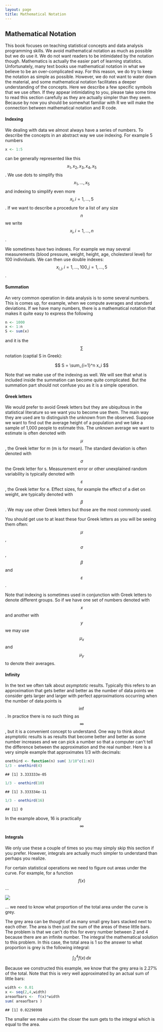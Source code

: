 ```yaml
---
layout: page
title: Mathematical Notation
---
```





## Mathematical Notation

This book focuses on teaching statistical concepts and data analysis programming skills. We avoid mathematical notation as much as possible but we do use it.  We do not want readers to be intimidated by the notation though. Mathematics is actually the easier part of learning statistics. Unfortunately, many text books use mathematical notation in what we believe to be an over-complicated way. For this reason, we do try to keep the notation as simple as possible. However, we do not want to water down the material, and some mathematical notation facilitates a deeper understanding of the concepts. Here we describe a few specific symbols that we use often. If they appear intimidating to you, please take some time to read this section carefully as they are actually simpler than they seem. Because by now you should be somewhat familiar with R we will make the connection between mathematical notation and R code.


#### Indexing

We dealing with data we almost always have a series of numbers. To describe the concepts in an abstract way we use indexing. For example 5 numbers


```r
x <- 1:5
```

can be generally represented like this $$x_1, x_2, x_3, x_4, x_5$$. We use dots to simplify this $$x_1,\dots,x_5$$ and indexing to simplify even more $$x_i, i=1,\dots,5$$. If we want to describe a procedure for a list of any size $$n$$ we write $$x_i, i=1,\dots,n$$. 

We sometimes have two indexes. For example we may several measurements (blood pressure, weight, height, age, cholesterol level) for 100 individuals. We can then use double indexes: $$x_{i,j}, i=1,\dots,100, j=1,\dots,5$$. 


#### Summation

An very common operation in data analysis is to some several numbers. This is comes up, for example, when we compute averages and standard deviations. If we have many numbers, there is a mathematical notation that makes it quite easy to express the following


```r
n <- 1000
x <- 1:n
S <- sum(x)
```

and it is the $$\sum$$ notation (captial S in Greek):

$$
S = \sum_{i=1}^n x_i
$$

Note that we make use of the indexing as well. We will see that what is included inside the summation can become quite complicated. But the summation part should not confuse you as it is a simple operation.

#### Greek letters

We would prefer to avoid Greek letters but they are ubiquitous in the statistical literature so we want you to become use them. The main way they are used are to distinguish the unknown from the observed. Suppose we want to find out the average height of a population and we take a sample of 1,000 people to estimate this. The unknown average we want to estimate is often denoted with $$\mu$$, the Greek letter for m (m is for mean). The standard deviation is often denoted with $$\sigma$$ the Greek letter for s. Measurement error or other unexplained random variability is typically denoted with $$\varepsilon$$, the Greek letter for e. Effect sizes, for example the effect of a diet on weight, are typically denoted with $$\beta$$. We may use other Greek letters but those are the most commonly used. 

You should get use to at least these four Greek letters as you will be seeing them often: $$\mu$$, $$\sigma$$, $$\beta$$ and $$\varepsilon$$. 

Note that indexing is sometimes used in conjunction with Greek letters to denote different groups. So if we have one set of numbers denoted with $$x$$ and another with $$y$$ we may use $$\mu_x$$ and $$\mu_y$$ to denote their averages.

#### Infinity

In the text we often talk about _asymptotic_ results. Typically this refers to an approximation that gets better and better as the number of data points we consider gets larger and larger with perfect approximations occurring when the number of data points is $$\inf$$. In practice there is no such thing as $$\infty$$, but it is a convenient concept to understand. One way to think about asymptotic results is as results that become better and better as some number increases and we can pick a number so that a computer can't tell the difference between the approximation and the real number. Here is a very simple example that approximates 1/3 with decimals:


```r
onethird <- function(n) sum( 3/10^c(1:n))
1/3 - onethird(4)
```

```
## [1] 3.333333e-05
```

```r
1/3 - onethird(10)
```

```
## [1] 3.333334e-11
```

```r
1/3 - onethird(16)
```

```
## [1] 0
```

In the example above, 16 is practically $$\infty$$




#### Integrals

We only use these a couple of times so you may simply skip this section if you prefer. However, integrals are actually much simpler to understand than perhaps you realize. 

For certain statistical operations we need to figure out areas under the curve. For example, for a function $$f(x)$$ ... 

![ ](figure/math_notation-intergrals-1.png) 

... we need to know what proportion of the total area under the curve is grey. 

The grey area can be thought of as many small grey bars stacked next to each other. The area is then just the sum of the areas of these little bars. The problem is that we can't do this for every number between 2 and 4 because there are an infinite number. The integral the mathematical solution to this problem. In this case, the total area is 1 so the answer to what proportion is grey is the following integral:

$$
\int_2^4 f(x) \, dx
$$

Because we constructed this example, we know that the grey area is 2.27% of the total. Note that this is very well approximated by an actual sum of little bars:


```r
width <- 0.01
x <- seq(2,4,width)
areaofbars <-  f(x)*width
sum( areaofbars )
```

```
## [1] 0.02298998
```

The smaller we make `width` the closer the sum gets to the integral which is equal to the area.












